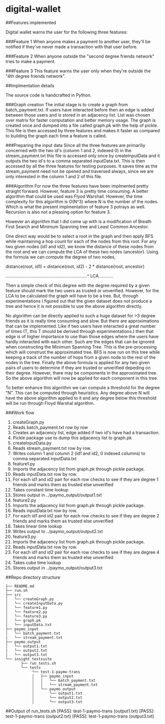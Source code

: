 # digital-wallet

##Features implemented

Digital wallet warns the user for the following three features:

###Feature 1
When anyone makes a payment to another user, they'll be notified if they've never made a transaction with that user before.

###Feature 2
When anyone outside the "second degree friends network" tries to make a payment.

###Feature 3
This feature warns the user only when they're outside the "4th degree friends network".


##Implmentation details

The source code is handcrafted in Python. 

###Graph creation
The initial stage is to create a graph from batch_payment.txt. If users have interacted before then an edge is added between those users and is stored in an adjacency list. List was chosen over matrix for faster computation and better memory usage. The graph is created once and dumped into a file called graph.pk with the help of pickle. This file is then accessed by three features and makes it faster as compared to building the graph each time a feature is called. 

###Preparing the input data
Since all the three features are primariliy concerned with the two id's (column 1 and 2, indexed 0) in the stream_payment.txt this file is accessed only once by createInputData and it outputs the two id's to a comma separated inputData.txt. This is then accessed by all the three features for testing purposes. It saves time as the stream_payment need not be opened and traversed always, since we are only interested in the column 1 and 2 of this file.

###Algorithm
For now the three features have been implmented pretty straight forward. However, feature 3 is pretty time consuming. A better algorithm that could be used was Flyod Warshall. However, the time complexity for this algorithm is O(N^3) where N is the number of the nodes. Which is what the present implmentation of feature 3 potrays as well. Recursion is also not a pleasing option for feature 3.

However an algorithm that I did come up with is a modification of Breath First Search and Minimum Spanning tree and Least Common Ancestor.

One direct way would be to select a root in the graph and then apply BFS while maintaining a hop count for each of the nodes from this root. For any two given nodes (id1 and id2), we know the distance of these nodes from the root and we can compute the LCA of these two nodes (ancestor). Using the formula we can compute the degree of two nodes, 

distance(root, id1) + distance(root, id2) - 2 * distance(root, ancestor)

..................................................................^ LCA............

Then a simple check of this degree with the degree required by a given feature should mark the two users as trusted or unverified. However, for the LCA to be calculated the graph will have to be a tree. But, through experimentations I figured out that the given dataset does not produce a tree and hence it is not possible to use the above algorithm directly. 

No algorithm can be directly applied to such a huge dataset for >3 degree friends as it is really time consuming and slow. But there are approximations that can be implemented. Like if two users have interacted a great number of times (T, this T should be derived through experimentations.) then that edge is of higher importance to use than those edges where the users have hardly interacted with each other. Such are the edges that can be ignored when constructing the Minimum Spanning Tree. This is the pre-processing which will construst the approximated tree. BFS is now run on this tree while keeping a track of the number of hops from a given node to the rest of the nodes in the tree. Finally the above formula is applied for any two given pairs of users to determine if they are trusted or unverified depeding on their degree.
However, there may be components in the approximated tree. So the above algorithm will now be applied for each component in this tree. 

To better enhance this algorithm we can compute a threshold for the degree "N". This can be computed through heuristics. Any degree above N will have the above algorithm applied to it and any degree below this threshold will be run through Floyd Warshal algorithm.

###Work flow
1. createGraph.py
 1. Reads batch_payment.txt row by row
 2. Creates an adjacency list, edge added if two id's have had a transaction.
 3. Pickle package use to dump this adjacency list to graph.pk
2. createInputData.py
 1. Reads stream_payment.txt row by row.
 2. Writes column 1 and column 2 (id1 and id2, 0 indexed columns) to comma separated inputData.txt
3. feature1.py
 1. Imports the adjacency list from graph.pk through pickle package.
 2. Reads inputData.txt row by row.
 3. For each id1 and id2 pair for each row checks to see if they are degree 1 friends and marks them as trusted else unverified
 4. Takes constant time lookup
 5. Stores output in ../paymo_output/output1.txt
4. feature2.py
 1. Imports the adjacency list from graph.pk through pickle package.
 2. Reads inputData.txt row by row.
 3. For each id1 and id2 pair for each row checks to see if they are degree 2 friends and marks them as trusted else unverified
 4. Takes linear time lookup
 5. Writes output to ../paymo_output/output2.txt
5. feature3.py
 1. Imports the adjacency list from graph.pk through pickle package.
 2. Reads inputData.txt row by row.
 3. For each id1 and id2 pair for each row checks to see if they are degree 4 friends and marks them as trusted else unverified
 4. Takes cube time lookup
 5. Stores output in ../paymo_output/output3.txt

##Repo directory structure

	├── README.md 
	├── run.sh
	├── src
	│  	└── createGraph.py
	│  	└── createInputData.py
	│  	└── feature1.py
	│  	└── feature2.py
	│  	└── feature3.py
	│  	└── graph.pk
	│  	└── inputData.txt
	├── paymo_input
	│   └── batch_payment.txt
	|   └── stream_payment.txt
	├── paymo_output
	│   └── output1.txt
	|   └── output2.txt
	|   └── output3.txt
	└── insight_testsuite
	 	   ├── run_tests.sh
		   └── tests
	        	└── test-1-paymo-trans
        		│   ├── paymo_input
        		│   │   └── batch_payment.txt
        		│   │   └── stream_payment.txt
        		│   └── paymo_output
        		│       └── output1.txt
        		│       └── output2.txt
        		│       └── output3.txt



##Output of run_tests.sh
	[PASS]: test-1-paymo-trans (output1.txt)
	[PASS]: test-1-paymo-trans (output2.txt)
	[PASS]: test-1-paymo-trans (output3.txt)

